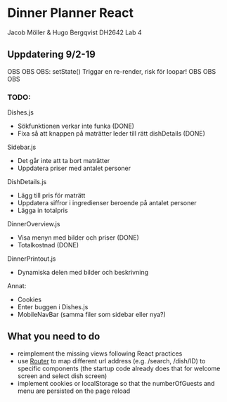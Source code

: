 # Dinner Planner React

Jacob Möller & Hugo Bergqvist
DH2642 Lab 4


## Uppdatering 9/2-19

OBS OBS OBS: setState() Triggar en re-render, risk för loopar! OBS OBS OBS


### TODO:

Dishes.js
* Sökfunktionen verkar inte funka (DONE)
* Fixa så att knappen på maträtter leder till rätt dishDetails (DONE)

Sidebar.js  
* Det går inte att ta bort maträtter
* Uppdatera priser med antalet personer

DishDetails.js
* Lägg till pris för maträtt
* Uppdatera siffror i ingredienser beroende på antalet personer
* Lägga in totalpris

DinnerOverview.js
* Visa menyn med bilder och priser (DONE)
* Totalkostnad (DONE)

DinnerPrintout.js
* Dynamiska delen med bilder och beskrivning

Annat:
* Cookies
* Enter buggen i Dishes.js
* MobileNavBar (samma filer som sidebar eller nya?)






## What you need to do

* reimplement the missing views following React practices
* use [Router](https://reacttraining.com/react-router/web/guides/philosophy) to map different url address (e.g. /search, /dish/ID) to specific components (the startup code already does that for welcome screen and select dish screen)
* implement cookies or localStorage so that the numberOfGuests and menu are persisted on the page reload
